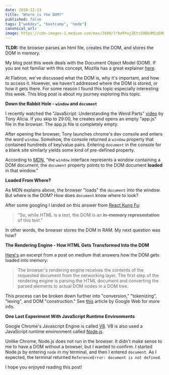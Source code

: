 ```yaml
---
date: 2018-12-13
title: "Where is the DOM?"
published: false
tags: ["webdev", "bootcamp", "node"]
canonical_url:
image: https://cdn-images-1.medium.com/max/1600/1*beRYwjZEts5OBGUM1zEHbw.jpeg
---
```


**TLDR:** the browser parses an html file, creates the DOM, and stores the DOM in memory.

My blog post this week deals with the Document Object Model (DOM). If you are not familiar with this concept, Mozilla has a great explainer [here](https://developer.mozilla.org/en-US/docs/Web/API/Document_Object_Model/Introduction).

At Flatiron, we've discussed what the DOM is, why it's important, and how to access it. However, we haven't addressed where the DOM is stored, or how it gets there. For some reason I found this topic especially interesting this week. This blog post is about my journey exploring this topic.

**Down the Rabbit Hole - `window` and `document`**

I recently watched the "JavaScript: Understanding the Weird Parts" [video](https://www.youtube.com/watch?v=Bv_5Zv5c-Ts) by Tony Alicia. If you skip to 29:00, he creates and opens an empty "app.js" file in the browser. The app.js file is completely empty.

After opening the browser, Tony launches chrome's dev console and enters the word `window`. Somehow, the console returned a `window` property that contained hundreds of key/value pairs. Entering `document` in the console for a blank site similarly yields some kind of pre-defined property.

According to [MDN](https://developer.mozilla.org/en-US/docs/Web/API/Window), "the `window` interface represents a window containing a DOM document; the `document` property points to the DOM document **loaded** in that window."

**Loaded From Where?**

As MDN explains above, the browser "loads" the `document` into the window. But where is the DOM? How does `document` know where to look?

After some googling I landed on this answer from [React Kung Fu](https://reactkungfu.com/2015/10/the-difference-between-virtual-dom-and-dom/):

> "So, while HTML is a text, the DOM is an **in-memory representation** of this text."

In other words, the browser stores the DOM in RAM. My next question was how?

**The Rendering Engine - How HTML Gets Transformed Into the DOM**

[Here's](https://link.medium.com/V8nfg6ioBS) an excerpt from a post on medium that answers how the DOM gets loaded into memory:

> The browser's rendering engine receives the contents of the requested document from the networking layer. The first step of the rendering engine is parsing the HTML document and converting the parsed elements to actual DOM nodes in a DOM tree.

This process can be broken down further into "conversion," "tokenizing", "lexing", and DOM "construction." See [this](https://developers.google.com/web/fundamentals/performance/critical-rendering-path/constructing-the-object-model) article by Google Web for more info.

**One Last Experiment With JavaScript Runtime Environments**

Google Chrome's Javascript Engine is called [V8](https://v8.dev/). V8 is also used a JavaScript runtime environment called [Node.js](https://nodejs.org/en/).

Unlike Chrome, Node.js does not run in the browser. It didn't make sense to me to have a DOM without a browser, but I wanted to confirm. I started Node.js by entering `node` in my terminal, and then I entered `document`. As I expected, the terminal returned `ReferenceError: document is not defined`.

I hope you enjoyed reading this post!
